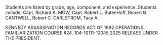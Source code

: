 Students are listed by grade, age, component, and experience. Students include: Capt. Richard K. MOW, Capt. Robert L. ButenHoff, Robert B. CANTWELL, Robert C. CARLSTROM, Tacy A.

KENNEDY ASSASSINATION RECORDS ACT OF 1992 OPERATIONS FAMILIARIZATION COURSE #24. 104-10111-10045 2025 RELEASE UNDER THE PRESIDENT.